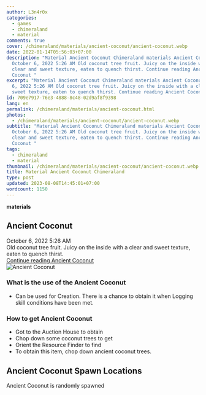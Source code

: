 ```yaml
---
author: L3n4r0x
categories:
  - games
  - chimeraland
  - material
comments: true
cover: /chimeraland/materials/ancient-coconut/ancient-coconut.webp
date: 2022-01-14T05:56:03+07:00
description: "Material Ancient Coconut Chimeraland materials Ancient Coconut
  October 6, 2022 5:26 AM Old coconut tree fruit. Juicy on the inside with a
  clear and sweet texture, eaten to quench thirst. Continue reading Ancient
  Coconut "
excerpt: "Material Ancient Coconut Chimeraland materials Ancient Coconut October
  6, 2022 5:26 AM Old coconut tree fruit. Juicy on the inside with a clear and
  sweet texture, eaten to quench thirst. Continue reading Ancient Coconut "
id: 709e7917-76e3-4888-8c48-02d9af8f9398
lang: en
permalink: /chimeraland/materials/ancient-coconut.html
photos:
  - /chimeraland/materials/ancient-coconut/ancient-coconut.webp
subtitle: "Material Ancient Coconut Chimeraland materials Ancient Coconut
  October 6, 2022 5:26 AM Old coconut tree fruit. Juicy on the inside with a
  clear and sweet texture, eaten to quench thirst. Continue reading Ancient
  Coconut "
tags:
  - chimeraland
  - material
thumbnail: /chimeraland/materials/ancient-coconut/ancient-coconut.webp
title: Material Ancient Coconut Chimeraland
type: post
updated: 2023-08-08T14:45:01+07:00
wordcount: 1150
---
```


<link
  rel="stylesheet"
  href="https://rawcdn.githack.com/dimaslanjaka/Web-Manajemen/870a349/css/bootstrap-5-3-0-alpha3-wrapper.css"
/>
<section id="bootstrap-wrapper">
  <div data-bs-theme="dark">
    <div
      class="row g-0 border rounded overflow-hidden flex-md-row mb-4 shadow-sm position-relative bg-dark text-light"
    >
      <div class="col p-4 d-flex flex-column position-static">
        <strong class="d-inline-block mb-2 text-success">materials</strong>
        <h2 class="mb-0">Ancient Coconut</h2>
        <div class="mb-1 text-muted">October 6, 2022 5:26 AM</div>
        <div class="mb-2 border p-1">
          Old coconut tree fruit. Juicy on the inside with a clear and sweet
          texture, eaten to quench thirst.
        </div>
        <a
          href="/chimeraland/materials/ancient-coconut.html"
          class="stretched-link d-none text-primary"
          >Continue reading Ancient Coconut</a
        >
      </div>
      <div class="col-auto d-none d-md-block d-lg-block">
        <img
          src="https://www.webmanajemen.com/chimeraland/materials/ancient-coconut/ancient-coconut.webp"
          alt="Ancient Coconut"
        />
      </div>
    </div>
    <div class="row">
      <div class="col-lg-6 col-12 mb-2">
        <div class="card">
          <div class="card-body">
            <h3 class="card-title">What is the use of the Ancient Coconut</h3>
            <div class="card-text">
              <ul>
                <li>
                  Can be used for Creation. There is a chance to obtain it when
                  Logging skill conditions have been met.
                </li>
              </ul>
            </div>
          </div>
        </div>
      </div>
      <div class="col-lg-6 col-12 mb-2">
        <div class="card">
          <div class="card-body">
            <h3 class="card-title">How to get Ancient Coconut</h3>
            <div class="card-text">
              <ul>
                <li>Got to the Auction House to obtain</li>
                <li>Chop down some coconut trees to get</li>
                <li>Orient the Resource Finder to find</li>
                <li>To obtain this item, chop down ancient coconut trees.</li>
              </ul>
            </div>
          </div>
        </div>
      </div>
      <div class="col-12 mb-2">
        <h2>Ancient Coconut Spawn Locations</h2>
        <p>Ancient Coconut is randomly spawned</p>
      </div>
    </div>
  </div>
</section>